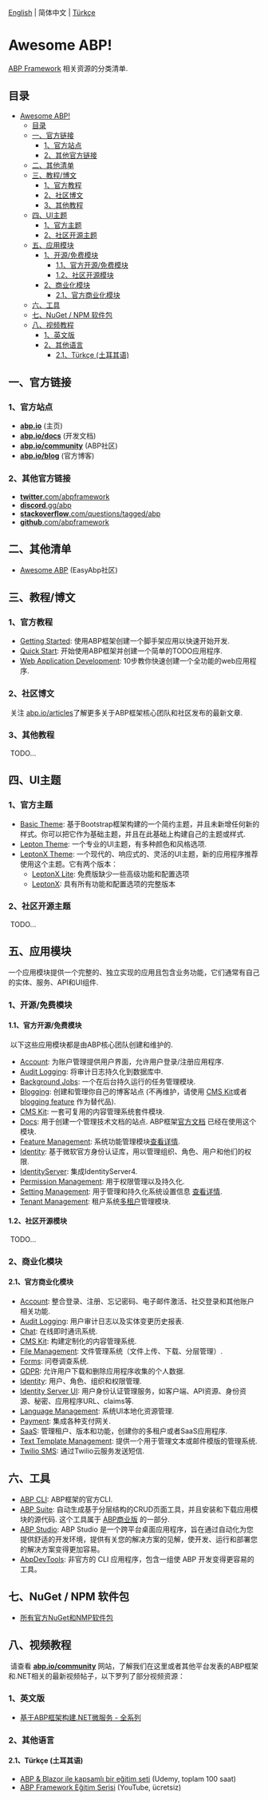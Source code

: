 [English](https://github.com/abpframework/awesome-abp/blob/main/README.md) | 简体中文 | [Türkçe](README.tr.md)

# Awesome ABP!

[ABP Framework](https://github.com/abpframework/abp) 相关资源的分类清单.

## 目录
- [Awesome ABP!](#awesome-abp)
  - [目录](#目录)
  - [一、官方链接](#一官方链接)
    - [1、官方站点](#1官方站点)
    - [2、其他官方链接](#2其他官方链接)
  - [二、其他清单](#二其他清单)
  - [三、教程/博文](#三教程博文)
    - [1、官方教程](#1官方教程)
    - [2、社区博文](#2社区博文)
    - [3、其他教程](#3其他教程)
  - [四、UI主题](#四ui主题)
    - [1、官方主题](#1官方主题)
    - [2、社区开源主题](#2社区开源主题)
  - [五、应用模块](#五应用模块)
    - [1、开源/免费模块](#1开源免费模块)
      - [1.1、官方开源/免费模块](#11官方开源免费模块)
      - [1.2、社区开源模块](#12社区开源模块)
    - [2、商业化模块](#2商业化模块)
      - [2.1、官方商业化模块](#21官方商业化模块)
  - [六、工具](#六工具)
  - [七、NuGet / NPM 软件包](#七nuget--npm-软件包)
  - [八、视频教程](#八视频教程)
    - [1、英文版](#1英文版)
    - [2、其他语言](#2其他语言)
      - [2.1、Türkçe (土耳其语)](#21türkçe-土耳其语)


## 一、官方链接

### 1、官方站点

* **[abp.io](https://abp.io/)** (主页)
* **[abp.io/docs](https://abp.io/docs/latest/)** (开发文档)
* **[abp.io/community](https://abp.io/community/)** (ABP社区)
* **[abp.io/blog](https://abp.io/blog/)** (官方博客)

### 2、其他官方链接

* [**twitter**.com/abpframework](https://twitter.com/abpframework)
* [**discord**.gg/abp](https://discord.gg/abp)
* [**stackoverflow**.com/questions/tagged/abp](https://stackoverflow.com/questions/tagged/abp)
* [**github**.com/abpframework](https://github.com/abpframework)

## 二、其他清单

* [Awesome ABP](https://github.com/EasyAbp/awesome-abp) (EasyAbp社区)

## 三、教程/博文

### 1、官方教程

* [Getting Started](https://abp.io/docs/latest/get-started/layered-web-application): 使用ABP框架创建一个脚手架应用以快速开始开发.
* [Quick Start](https://abp.io/docs/latest/tutorials/todo): 开始使用ABP框架并创建一个简单的TODO应用程序.
* [Web Application Development](https://abp.io/docs/latest/tutorials/book-store/part-01): 10步教你快速创建一个全功能的web应用程序.

### 2、社区博文

​	关注 [abp.io/articles](https://abp.io/community/articles)了解更多关于ABP框架核心团队和社区发布的最新文章.

### 3、其他教程

​	TODO...

## 四、UI主题

### 1、官方主题

* [Basic Theme](https://abp.io/docs/latest/framework/ui/mvc-razor-pages/basic-theme): 基于Bootstrap框架构建的一个简约主题，并且未新增任何新的样式。你可以把它作为基础主题，并且在此基础上构建自己的主题或样式.
* [Lepton Theme](https://abp.io/docs/latest/ui-themes/lepton): 一个专业的UI主题，有多种颜色和风格选项.
* [LeptonX Theme](https://x.leptontheme.com/): 一个现代的、响应式的、灵活的UI主题，新的应用程序推荐使用这个主题。它有两个版本：
  * [LeptonX Lite](https://abp.io/docs/latest/ui-themes/lepton-x-lite/asp-net-core): 免费版缺少一些高级功能和配置选项
  * [LeptonX](https://abp.io/docs/latest/ui-themes/lepton-x/asp-net-core): 具有所有功能和配置选项的完整版本

### 2、社区开源主题

​	TODO...

## 五、应用模块

​	一个应用模块提供一个完整的、独立实现的应用且包含业务功能，它们通常有自己的实体、服务、API和UI组件.

### 1、开源/免费模块

#### 1.1、官方开源/免费模块

​	以下这些应用模块都是由ABP核心团队创建和维护的.

* [Account](https://abp.io/docs/latest/Modules/Account): 为账户管理提供用户界面，允许用户登录/注册应用程序.
* [Audit Logging](https://abp.io/docs/latest/Modules/Audit-Logging): 将审计日志持久化到数据库中.
* [Background Jobs](https://abp.io/docs/latest/Modules/Background-Jobs): 一个在后台持久运行的任务管理模块.
* [Blogging](https://abp.io/modules/Volo.Blogging): 创建和管理你自己的博客站点 (不再维护，请使用 [CMS Kit](https://abp.io/docs/latest/Modules/Cms-Kit/Index)或者[blogging feature](https://abp.io/docs/latest/Modules/Cms-Kit/Blogging) 作为替代品).
* [CMS Kit](https://abp.io/docs/latest/Modules/Cms-Kit/Index): 一套可复用的内容管理系统套件模块.
* [Docs](https://abp.io/docs/latest/Modules/Docs): 用于创建一个管理技术文档的站点. ABP框架[官方文档](https://abp.io/docs) 已经在使用这个模块.
* [Feature Management](https://abp.io/docs/latest/Modules/Feature-Management): 系统功能管理模块[查看详情](https://abp.io/docs/latest/framework/infrastructure/features).
* [Identity](https://abp.io/docs/latest/Modules/Identity): 基于微软官方身份认证库，用以管理组织、角色、用户和他们的权限.
* [IdentityServer](https://abp.io/docs/latest/Modules/IdentityServer): 集成IdentityServer4.
* [Permission Management](https://abp.io/docs/latest/Modules/Permission-Management): 用于权限管理以及持久化.
* [Setting Management](https://abp.io/docs/latest/Modules/Setting-Management): 用于管理和持久化系统设置信息 [查看详情](https://abp.io/docs/latest/framework/infrastructure/settings).
* [Tenant Management](https://abp.io/docs/latest/Modules/Tenant-Management): 租户系统[多租户](https://abp.io/docs/latest/framework/architecture/multi-tenancy)管理模块.

#### 1.2、社区开源模块

​	TODO...

### 2、商业化模块

#### 2.1、官方商业化模块

* [Account](https://abp.io/modules/Volo.Account.Pro): 整合登录、注册、忘记密码、电子邮件激活、社交登录和其他账户相关功能.
* [Audit Logging](https://abp.io/modules/Volo.AuditLogging.Ui): 用户审计日志以及实体变更历史报表.
* [Chat](https://abp.io/modules/Volo.Chat): 在线即时通讯系统.
* [CMS Kit](https://abp.io/modules/Volo.CmsKit.Pro): 构建定制化的内容管理系统.
* [File Management](https://abp.io/modules/Volo.FileManagement): 文件管理系统（文件上传、下载、分层管理）.
* [Forms](https://abp.io/modules/Volo.Forms): 问卷调查系统.
* [GDPR](https://abp.io/modules/Volo.Gdpr): 允许用户下载和删除应用程序收集的个人数据.
* [Identity](https://abp.io/modules/Volo.Identity.Pro): 用户、角色、组织和权限管理.
* [Identity Server UI](https://abp.io/modules/Volo.Identityserver.Ui): 用户身份认证管理服务，如客户端、API资源、身份资源、秘密、应用程序URL、claims等.
* [Language Management](https://abp.io/modules/Volo.LanguageManagement): 系统UI本地化资源管理.
* [Payment](https://abp.io/modules/Volo.Payment): 集成各种支付网关.
* [SaaS](https://abp.io/modules/Volo.Saas): 管理租户、版本和功能，创建你的多租户或者SaaS应用程序.
* [Text Template Management](https://abp.io/modules/Volo.TextTemplateManagement): 提供一个用于管理文本或邮件模版的管理系统.
* [Twilio SMS](https://abp.io/modules/Volo.Abp.Sms.Twilio): 通过Twilio云服务发送短信.

## 六、工具

* [ABP CLI](https://abp.io/docs/latest/CLI): ABP框架的官方CLI.
* [ABP Suite](https://abp.io/suite): 自动生成基于分层结构的CRUD页面工具，并且安装和下载应用模块的源代码. 这个工具属于 [ABP商业版](https://abp.io/) 的一部分.
* [ABP Studio](https://abp.io/studio): ABP Studio 是一个跨平台桌面应用程序，旨在通过自动化为您提供舒适的开发环境，提供有关您的解决方案的见解，使开发、运行和部署您的解决方案变得更加容易。
* [AbpDevTools](https://github.com/enisn/AbpDevTools): 非官方的 CLI 应用程序，包含一组使 ABP 开发变得更容易的工具。

## 七、NuGet / NPM 软件包

* [所有官方NuGet和NMP软件包](https://abp.io/packages)

## 八、视频教程

​	请查看 **[abp.io/community](https://abp.io/community)** 网站，了解我们在这里或者其他平台发表的ABP框架和.NET相关的最新视频帖子，以下罗列了部分视频资源：

### 1、英文版

* [基于ABP框架构建.NET微服务 - 全系列](https://abp.io/community/videos/.net-microservice-with-abp-full-series-m6opqjb1)

### 2、其他语言

#### 2.1、Türkçe (土耳其语)

* [ABP & Blazor ile kapsamlı bir eğitim seti](https://www.udemy.com/course/web-tabanli-on-muhasebe-1-5/) (Udemy, toplam 100 saat)
* [ABP Framework Eğitim Serisi](https://www.youtube.com/watch?v=JvwPpSTEAvg&list=PLBEMB-Eql15s3kaMvQ6pIobVk492a7s9j&index=1)  (YouTube, ücretsiz)
